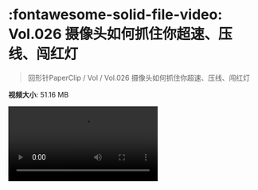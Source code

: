 # :fontawesome-solid-file-video: Vol.026 摄像头如何抓住你超速、压线、闯红灯

> 回形针PaperClip / Vol / Vol.026 摄像头如何抓住你超速、压线、闯红灯

**视频大小**: 51.16 MB

<div class="video"><video src="https://file.hsyhx.top/archive/回形针PaperClip/Vol/Vol.026 摄像头如何抓住你超速、压线、闯红灯.mp4" controls preload>🤔 您的浏览器不支持 video 标签</video></div>